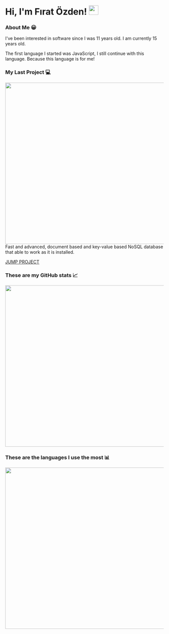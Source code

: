 # Hi, I'm Fırat Özden! <img src="https://i.ibb.co/DRcs4Y6/unknown.gif" width="30px"/>

### About Me 😀
I've been interested in software since I was 11 years old. I am currently 15 years old.

The first language I started was JavaScript, I still continue with this language. Because this language is for me!

### My Last Project 💻
<img src="https://i.ibb.co/mbJC8yX/unknown.png" width="512px"/>
Fast and advanced, document based and key-value based NoSQL database that able to work as it is installed.

[JUMP PROJECT](https://npmjs.com/package/peak.db)

### These are my GitHub stats 📈
<img src="https://github-readme-stats.vercel.app/api?username=fir4tozden&show_icons=true&theme=tokyonight" width="512px"/>

### These are the languages I use the most 📊
<img src="https://github-readme-stats.vercel.app/api/top-langs?username=fir4tozden&layout=compact&theme=tokyonight" width="512px"/>
